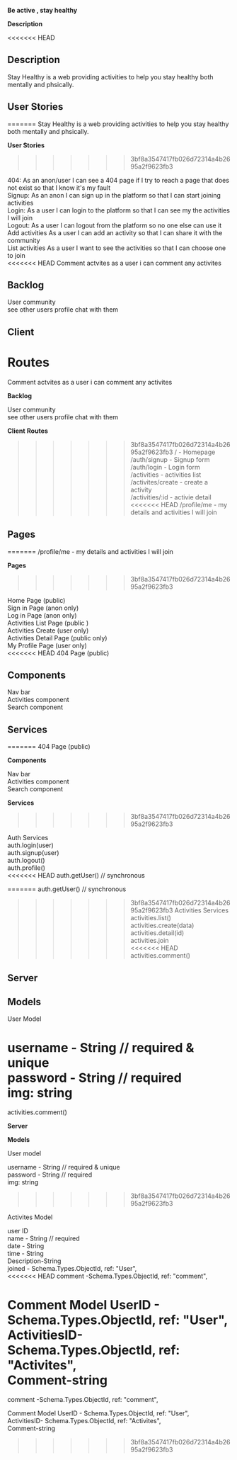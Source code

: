 **Be active , stay healthy**

**Description**

<<<<<<< HEAD
## Description

Stay Healthy is a web providing activities to help you stay healthy both mentally and phsically.

## User Stories
=======
Stay Healthy is a web providing activities to help you stay healthy both mentally and phsically.

**User Stories**
>>>>>>> 3bf8a3547417fb026d72314a4b2695a2f9623fb3

404: As an anon/user I can see a 404 page if I try to reach a page that does not exist so that I know it's my fault  
Signup: As an anon I can sign up in the platform so that I can start joining activities  
Login: As a user I can login to the platform so that I can see my the activities I will join  
Logout: As a user I can logout from the platform so no one else can use it  
Add activities As a user I can add an activity so that I can share it with the community  
List activities As a user I want to see the activities so that I can choose one to join  
<<<<<<< HEAD
Comment actvites as a user i can comment any activites

## Backlog

User community  
see other users profile chat with them

## Client

Routes
=======
Comment actvites as a user i can comment any activites  

**Backlog**

User community  
see other users profile chat with them  

**Client**
**Routes**

>>>>>>> 3bf8a3547417fb026d72314a4b2695a2f9623fb3
/ - Homepage  
/auth/signup - Signup form  
/auth/login - Login form  
/activities - activities list  
/activites/create - create a activity  
/activities/:id - activie detail  
<<<<<<< HEAD
/profile/me - my details and activities I will join

## Pages
=======
/profile/me - my details and activities I will join  


**Pages**
>>>>>>> 3bf8a3547417fb026d72314a4b2695a2f9623fb3

Home Page (public)  
Sign in Page (anon only)  
Log in Page (anon only)  
Activities List Page (public )  
Activities Create (user only)  
Activities Detail Page (public only)  
My Profile Page (user only)  
<<<<<<< HEAD
404 Page (public)

## Components

Nav bar  
Activities component  
Search component

## Services
=======
404 Page (public)  

**Components**

Nav bar  
Activities component  
Search component  

**Services**
>>>>>>> 3bf8a3547417fb026d72314a4b2695a2f9623fb3

Auth Services  
auth.login(user)  
auth.signup(user)  
auth.logout()  
auth.profile()  
<<<<<<< HEAD
auth.getUser() // synchronous

=======
auth.getUser() // synchronous   
 
>>>>>>> 3bf8a3547417fb026d72314a4b2695a2f9623fb3
Activities Services  
activities.list()  
activities.create(data)  
activities.detail(id)  
activities.join  
<<<<<<< HEAD
activities.comment()

## Server

## Models

User Model

username - String // required & unique  
password - String // required  
img: string
=======
activities.comment()  

**Server**

**Models**

User model

username - String // required & unique  
password - String // required  
img: string  
>>>>>>> 3bf8a3547417fb026d72314a4b2695a2f9623fb3

Activites Model

user ID  
name - String // required  
date - String  
time - String  
Description-String  
joined - Schema.Types.ObjectId, ref: "User",  
<<<<<<< HEAD
comment -Schema.Types.ObjectId, ref: "comment",

Comment Model
UserID - Schema.Types.ObjectId, ref: "User",  
ActivitiesID- Schema.Types.ObjectId, ref: "Activites",  
Comment-string
=======
comment -Schema.Types.ObjectId, ref: "comment",  

Comment Model 
UserID - Schema.Types.ObjectId, ref: "User",  
ActivitiesID- Schema.Types.ObjectId, ref: "Activites",  
Comment-string  
>>>>>>> 3bf8a3547417fb026d72314a4b2695a2f9623fb3
